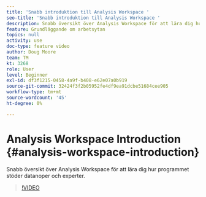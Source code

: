 ```yaml
---
title: 'Snabb introduktion till Analysis Workspace '
seo-title: 'Snabb introduktion till Analysis Workspace '
description: Snabb översikt över Analysis Workspace för att lära dig hur programmet stöder datanoper och experter.
feature: Grundläggande om arbetsytan
topics: null
activity: use
doc-type: feature video
author: Doug Moore
team: TM
kt: 3268
role: User
level: Beginner
exl-id: df3f1215-0458-4a9f-b408-e62e07a0b919
source-git-commit: 32424f3f2b05952fe4df9ea91dcbe51684cee905
workflow-type: tm+mt
source-wordcount: '45'
ht-degree: 0%

---
```


# Analysis Workspace Introduction {#analysis-workspace-introduction}

Snabb översikt över Analysis Workspace för att lära dig hur programmet stöder datanoper och experter.

>[!VIDEO](https://video.tv.adobe.com/v/28165/?quality=12)
